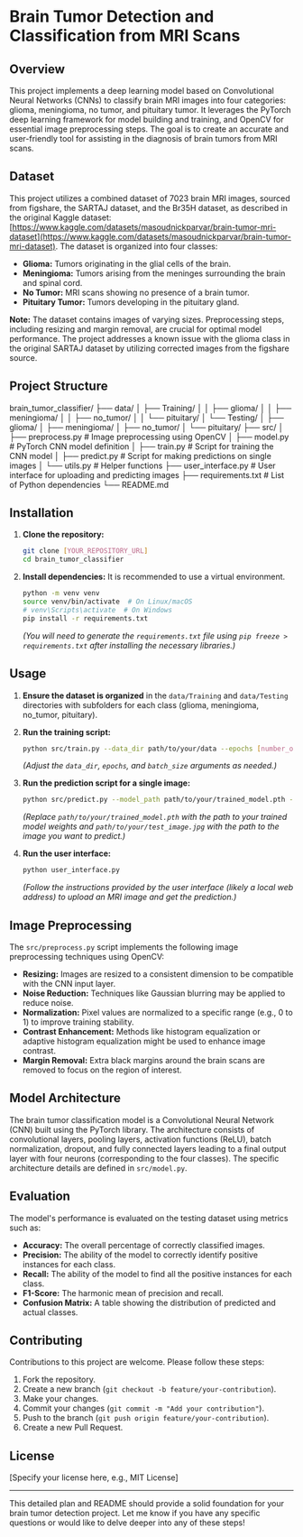 # Brain Tumor Detection and Classification from MRI Scans

## Overview

This project implements a deep learning model based on Convolutional Neural Networks (CNNs) to classify brain MRI images into four categories: glioma, meningioma, no tumor, and pituitary tumor. It leverages the PyTorch deep learning framework for model building and training, and OpenCV for essential image preprocessing steps. The goal is to create an accurate and user-friendly tool for assisting in the diagnosis of brain tumors from MRI scans.

## Dataset

This project utilizes a combined dataset of 7023 brain MRI images, sourced from figshare, the SARTAJ dataset, and the Br35H dataset, as described in the original Kaggle dataset: [https://www.kaggle.com/datasets/masoudnickparvar/brain-tumor-mri-dataset](https://www.kaggle.com/datasets/masoudnickparvar/brain-tumor-mri-dataset). The dataset is organized into four classes:

* **Glioma:** Tumors originating in the glial cells of the brain.
* **Meningioma:** Tumors arising from the meninges surrounding the brain and spinal cord.
* **No Tumor:** MRI scans showing no presence of a brain tumor.
* **Pituitary Tumor:** Tumors developing in the pituitary gland.

**Note:** The dataset contains images of varying sizes. Preprocessing steps, including resizing and margin removal, are crucial for optimal model performance. The project addresses a known issue with the glioma class in the original SARTAJ dataset by utilizing corrected images from the figshare source.

## Project Structure
brain_tumor_classifier/
├── data/
│   ├── Training/
│   │   ├── glioma/
│   │   ├── meningioma/
│   │   ├── no_tumor/
│   │   └── pituitary/
│   └── Testing/
│       ├── glioma/
│       ├── meningioma/
│       ├── no_tumor/
│       └── pituitary/
├── src/
│   ├── preprocess.py         # Image preprocessing using OpenCV
│   ├── model.py              # PyTorch CNN model definition
│   ├── train.py              # Script for training the CNN model
│   ├── predict.py            # Script for making predictions on single images
│   └── utils.py              # Helper functions
├── user_interface.py         # User interface for uploading and predicting images
├── requirements.txt          # List of Python dependencies
└── README.md

## Installation

1.  **Clone the repository:**
    ```bash
    git clone [YOUR_REPOSITORY_URL]
    cd brain_tumor_classifier
    ```

2.  **Install dependencies:**
    It is recommended to use a virtual environment.
    ```bash
    python -m venv venv
    source venv/bin/activate  # On Linux/macOS
    # venv\Scripts\activate  # On Windows
    pip install -r requirements.txt
    ```
    *(You will need to generate the `requirements.txt` file using `pip freeze > requirements.txt` after installing the necessary libraries.)*

## Usage

1.  **Ensure the dataset is organized** in the `data/Training` and `data/Testing` directories with subfolders for each class (glioma, meningioma, no_tumor, pituitary).

2.  **Run the training script:**
    ```bash
    python src/train.py --data_dir path/to/your/data --epochs [number_of_epochs] --batch_size [batch_size]
    ```
    *(Adjust the `data_dir`, `epochs`, and `batch_size` arguments as needed.)*

3.  **Run the prediction script for a single image:**
    ```bash
    python src/predict.py --model_path path/to/your/trained_model.pth --image_path path/to/your/test_image.jpg
    ```
    *(Replace `path/to/your/trained_model.pth` with the path to your trained model weights and `path/to/your/test_image.jpg` with the path to the image you want to predict.)*

4.  **Run the user interface:**
    ```bash
    python user_interface.py
    ```
    *(Follow the instructions provided by the user interface (likely a local web address) to upload an MRI image and get the prediction.)*

## Image Preprocessing

The `src/preprocess.py` script implements the following image preprocessing techniques using OpenCV:

* **Resizing:** Images are resized to a consistent dimension to be compatible with the CNN input layer.
* **Noise Reduction:** Techniques like Gaussian blurring may be applied to reduce noise.
* **Normalization:** Pixel values are normalized to a specific range (e.g., 0 to 1) to improve training stability.
* **Contrast Enhancement:** Methods like histogram equalization or adaptive histogram equalization might be used to enhance image contrast.
* **Margin Removal:** Extra black margins around the brain scans are removed to focus on the region of interest.

## Model Architecture

The brain tumor classification model is a Convolutional Neural Network (CNN) built using the PyTorch library. The architecture consists of convolutional layers, pooling layers, activation functions (ReLU), batch normalization, dropout, and fully connected layers leading to a final output layer with four neurons (corresponding to the four classes). The specific architecture details are defined in `src/model.py`.

## Evaluation

The model's performance is evaluated on the testing dataset using metrics such as:

* **Accuracy:** The overall percentage of correctly classified images.
* **Precision:** The ability of the model to correctly identify positive instances for each class.
* **Recall:** The ability of the model to find all the positive instances for each class.
* **F1-Score:** The harmonic mean of precision and recall.
* **Confusion Matrix:** A table showing the distribution of predicted and actual classes.

## Contributing

Contributions to this project are welcome. Please follow these steps:

1.  Fork the repository.
2.  Create a new branch (`git checkout -b feature/your-contribution`).
3.  Make your changes.
4.  Commit your changes (`git commit -m "Add your contribution"`).
5.  Push to the branch (`git push origin feature/your-contribution`).
6.  Create a new Pull Request.

## License

[Specify your license here, e.g., MIT License]

---

This detailed plan and README should provide a solid foundation for your brain tumor detection project. Let me know if you have any specific questions or would like to delve deeper into any of these steps!